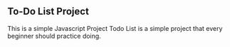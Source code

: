 ## To-Do List Project
 This is a simple Javascript Project
 Todo List is a simple project that every beginner should practice doing.